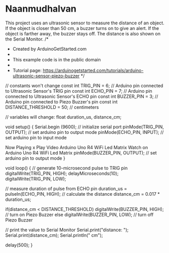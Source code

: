 # Naanmudhalvan
This project uses an ultrasonic sensor to measure the distance of an object. If the object is closer than 50 cm, a buzzer turns on to give an alert. If the object is farther away, the buzzer stays off. The distance is also shown on the Serial Monitor.
/*
 * Created by ArduinoGetStarted.com
 *
 * This example code is in the public domain
 *
 * Tutorial page: https://arduinogetstarted.com/tutorials/arduino-ultrasonic-sensor-piezo-buzzer
 */

// constants won't change
const int TRIG_PIN   = 6; // Arduino pin connected to Ultrasonic Sensor's TRIG pin
const int ECHO_PIN   = 7; // Arduino pin connected to Ultrasonic Sensor's ECHO pin
const int BUZZER_PIN = 3; // Arduino pin connected to Piezo Buzzer's pin
const int DISTANCE_THRESHOLD = 50; // centimeters

// variables will change:
float duration_us, distance_cm;

void setup() {
  Serial.begin (9600);         // initialize serial port
  pinMode(TRIG_PIN, OUTPUT);   // set arduino pin to output mode
  pinMode(ECHO_PIN, INPUT);    // set arduino pin to input mode

Now Playing
x
Play Video
Arduino Uno R4 WiFi Led Matrix
Watch on
Arduino Uno R4 WiFi Led Matrix
  pinMode(BUZZER_PIN, OUTPUT); // set arduino pin to output mode
}

void loop() {
  // generate 10-microsecond pulse to TRIG pin
  digitalWrite(TRIG_PIN, HIGH);
  delayMicroseconds(10);
  digitalWrite(TRIG_PIN, LOW);

  // measure duration of pulse from ECHO pin
  duration_us = pulseIn(ECHO_PIN, HIGH);
  // calculate the distance
  distance_cm = 0.017 * duration_us;

  if(distance_cm < DISTANCE_THRESHOLD)
    digitalWrite(BUZZER_PIN, HIGH); // turn on Piezo Buzzer
  else
    digitalWrite(BUZZER_PIN, LOW);  // turn off Piezo Buzzer

  // print the value to Serial Monitor
  Serial.print("distance: ");
  Serial.print(distance_cm);
  Serial.println(" cm");

  delay(500);
}
